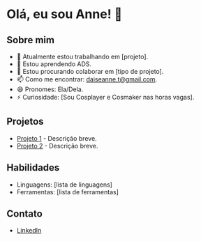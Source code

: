# Olá, eu sou Anne! 👋

## Sobre mim
- 🔭 Atualmente estou trabalhando em [projeto].
- 🌱 Estou aprendendo ADS.
- 👯 Estou procurando colaborar em [tipo de projeto].
- 📫 Como me encontrar: daiseanne.t@gmail.com.
- 😄 Pronomes: Ela/Dela.
- ⚡ Curiosidade: [Sou Cosplayer e Cosmaker nas horas vagas].

## Projetos
- [Projeto 1](link) - Descrição breve.
- [Projeto 2](link) - Descrição breve.

## Habilidades
- Linguagens: [lista de linguagens]
- Ferramentas: [lista de ferramentas]

## Contato
- [LinkedIn](https://www.linkedin.com/in/daise-anne-ten%C3%B3rio-739631197/)
